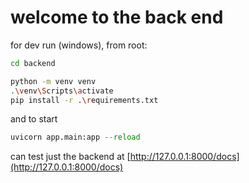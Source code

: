 # welcome to the back end

for dev run (windows), from root:

```bash
cd backend
```

```bash
python -m venv venv
.\venv\Scripts\activate
pip install -r .\requirements.txt
```

and to start

```py
uvicorn app.main:app --reload
```

can test just the backend at [http://127.0.0.1:8000/docs](http://127.0.0.1:8000/docs)
